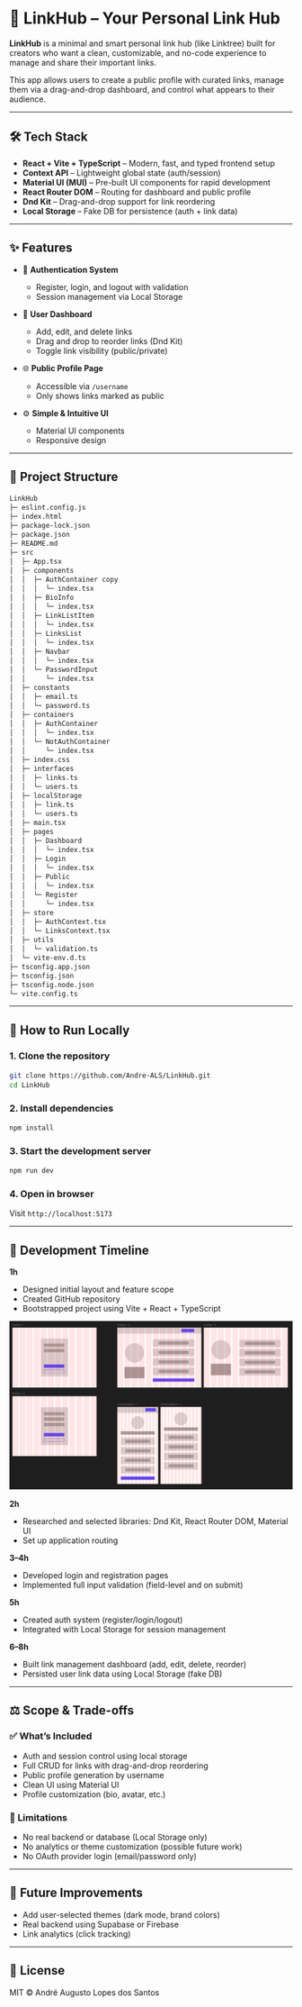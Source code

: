 # 🔗 LinkHub – Your Personal Link Hub

**LinkHub** is a minimal and smart personal link hub (like Linktree) built for creators who want a clean, customizable, and no-code experience to manage and share their important links.

This app allows users to create a public profile with curated links, manage them via a drag-and-drop dashboard, and control what appears to their audience.

---

## 🛠 Tech Stack

- **React + Vite + TypeScript** – Modern, fast, and typed frontend setup
- **Context API** – Lightweight global state (auth/session)
- **Material UI (MUI)** – Pre-built UI components for rapid development
- **React Router DOM** – Routing for dashboard and public profile
- **Dnd Kit** – Drag-and-drop support for link reordering
- **Local Storage** – Fake DB for persistence (auth + link data)

---

## ✨ Features

- 🔐 **Authentication System**

  - Register, login, and logout with validation
  - Session management via Local Storage

- 🧰 **User Dashboard**

  - Add, edit, and delete links
  - Drag and drop to reorder links (Dnd Kit)
  - Toggle link visibility (public/private)

- 🌐 **Public Profile Page**

  - Accessible via `/username`
  - Only shows links marked as public

- ⚙️ **Simple & Intuitive UI**
  - Material UI components
  - Responsive design

---

## 📁 Project Structure

```
LinkHub
├─ eslint.config.js
├─ index.html
├─ package-lock.json
├─ package.json
├─ README.md
├─ src
│  ├─ App.tsx
│  ├─ components
│  │  ├─ AuthContainer copy
│  │  │  └─ index.tsx
│  │  ├─ BioInfo
│  │  │  └─ index.tsx
│  │  ├─ LinkListItem
│  │  │  └─ index.tsx
│  │  ├─ LinksList
│  │  │  └─ index.tsx
│  │  ├─ Navbar
│  │  │  └─ index.tsx
│  │  └─ PasswordInput
│  │     └─ index.tsx
│  ├─ constants
│  │  ├─ email.ts
│  │  └─ password.ts
│  ├─ containers
│  │  ├─ AuthContainer
│  │  │  └─ index.tsx
│  │  └─ NotAuthContainer
│  │     └─ index.tsx
│  ├─ index.css
│  ├─ interfaces
│  │  ├─ links.ts
│  │  └─ users.ts
│  ├─ localStorage
│  │  ├─ link.ts
│  │  └─ users.ts
│  ├─ main.tsx
│  ├─ pages
│  │  ├─ Dashboard
│  │  │  └─ index.tsx
│  │  ├─ Login
│  │  │  └─ index.tsx
│  │  ├─ Public
│  │  │  └─ index.tsx
│  │  └─ Register
│  │     └─ index.tsx
│  ├─ store
│  │  ├─ AuthContext.tsx
│  │  └─ LinksContext.tsx
│  ├─ utils
│  │  └─ validation.ts
│  └─ vite-env.d.ts
├─ tsconfig.app.json
├─ tsconfig.json
├─ tsconfig.node.json
└─ vite.config.ts

```

---

## 🧪 How to Run Locally

### 1. Clone the repository

```bash
git clone https://github.com/Andre-ALS/LinkHub.git
cd LinkHub
```

### 2. Install dependencies

```bash
npm install
```

### 3. Start the development server

```bash
npm run dev
```

### 4. Open in browser

Visit `http://localhost:5173`

---

## 🧠 Development Timeline

**1h**

- Designed initial layout and feature scope
- Created GitHub repository
- Bootstrapped project using Vite + React + TypeScript

![Initial App Design](./initial_app_design.png)

**2h**

- Researched and selected libraries: Dnd Kit, React Router DOM, Material UI
- Set up application routing

**3–4h**

- Developed login and registration pages
- Implemented full input validation (field-level and on submit)

**5h**

- Created auth system (register/login/logout)
- Integrated with Local Storage for session management

**6–8h**

- Built link management dashboard (add, edit, delete, reorder)
- Persisted user link data using Local Storage (fake DB)

---

## ⚖️ Scope & Trade-offs

### ✅ What’s Included

- Auth and session control using local storage
- Full CRUD for links with drag-and-drop reordering
- Public profile generation by username
- Clean UI using Material UI
- Profile customization (bio, avatar, etc.)

### 🚫 Limitations

- No real backend or database (Local Storage only)
- No analytics or theme customization (possible future work)
- No OAuth provider login (email/password only)

---

## 📌 Future Improvements

- Add user-selected themes (dark mode, brand colors)
- Real backend using Supabase or Firebase
- Link analytics (click tracking)

---

## 📃 License

MIT © André Augusto Lopes dos Santos
